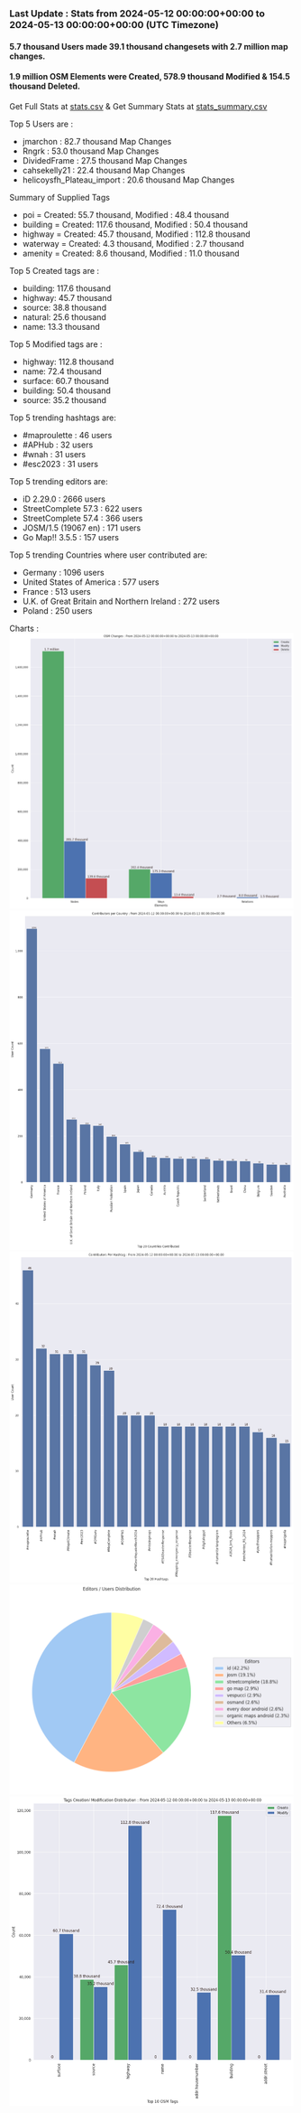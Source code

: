 ### Last Update : Stats from 2024-05-12 00:00:00+00:00 to 2024-05-13 00:00:00+00:00 (UTC Timezone)

#### 5.7 thousand Users made 39.1 thousand changesets with 2.7 million map changes.
#### 1.9 million OSM Elements were Created, 578.9 thousand Modified & 154.5 thousand Deleted.
Get Full Stats at [stats.csv](/stats/Global/Daily/stats.csv)
 & Get Summary Stats at [stats_summary.csv](/stats/Global/Daily/stats_summary.csv)

Top 5 Users are : 
- jmarchon : 82.7 thousand Map Changes
- Rngrk : 53.0 thousand Map Changes
- DividedFrame : 27.5 thousand Map Changes
- cahsekelly21 : 22.4 thousand Map Changes
- helicoysfh_Plateau_import : 20.6 thousand Map Changes

Summary of Supplied Tags
- poi = Created: 55.7 thousand, Modified : 48.4 thousand
- building = Created: 117.6 thousand, Modified : 50.4 thousand
- highway = Created: 45.7 thousand, Modified : 112.8 thousand
- waterway = Created: 4.3 thousand, Modified : 2.7 thousand
- amenity = Created: 8.6 thousand, Modified : 11.0 thousand


Top 5 Created tags are :
- building: 117.6 thousand
- highway: 45.7 thousand
- source: 38.8 thousand
- natural: 25.6 thousand
- name: 13.3 thousand


Top 5 Modified tags are :
- highway: 112.8 thousand
- name: 72.4 thousand
- surface: 60.7 thousand
- building: 50.4 thousand
- source: 35.2 thousand


Top 5 trending hashtags are:
- #maproulette : 46 users
- #APHub : 32 users
- #wnah : 31 users
- #esc2023 : 31 users


Top 5 trending editors are:
- iD 2.29.0 : 2666 users
- StreetComplete 57.3 : 622 users
- StreetComplete 57.4 : 366 users
- JOSM/1.5 (19067 en) : 171 users
- Go Map!! 3.5.5 : 157 users


Top 5 trending Countries where user contributed are:
- Germany : 1096 users
- United States of America : 577 users
- France : 513 users
- U.K. of Great Britain and Northern Ireland : 272 users
- Poland : 250 users


 Charts : 
![Alt text](./stats_osm_changes.png) 
![Alt text](./stats_users_per_country.png) 
![Alt text](./stats_users_per_hashtag.png) 
![Alt text](./stats_editors_pie_chart.png) 
![Alt text](./stats_tags.png) 
